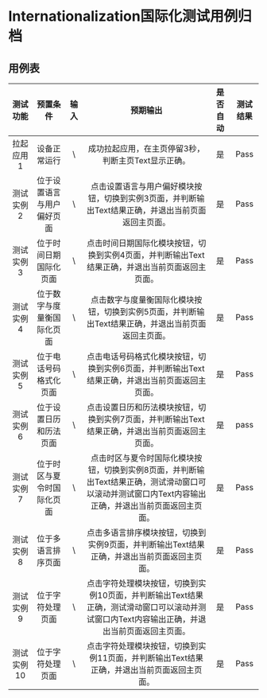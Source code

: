 # Internationalization国际化测试用例归档

## 用例表

| 测试功能 | 预置条件 | 输入 | 预期输出 | 是否自动 | 测试结果 |
| :------: | :------: | :------: | :------: | :------: | :------: |
| 拉起应用1 | 设备正常运行 | \ | 成功拉起应用，在主页停留3秒，判断主页Text显示正确。 | 是 | Pass |
| 测试实例2 | 位于设置语言与用户偏好页面 | \ | 点击设置语言与用户偏好模块按钮，切换到实例3页面，并判断输出Text结果正确，并退出当前页面返回主页面。 | 是 | Pass |
| 测试实例3 | 位于时间日期国际化页面 | \ | 点击时间日期国际化模块按钮，切换到实例4页面，并判断输出Text结果正确，并退出当前页面返回主页面。 | 是 | Pass |
| 测试实例4 | 位于数字与度量衡国际化页面 | \ | 点击数字与度量衡国际化模块按钮，切换到实例5页面，并判断输出Text结果正确，并退出当前页面返回主页面。 | 是 | Pass |
| 测试实例5 | 位于电话号码格式化页面 | \ | 点击电话号码格式化模块按钮，切换到实例6页面，并判断输出Text结果正确，并退出当前页面返回主页面。 | 是 | Pass |
| 测试实例6 | 位于设置日历和历法页面 | \ | 点击设置日历和历法模块按钮，切换到实例7页面，并判断输出Text结果正确，并退出当前页面返回主页面。 | 是 | pass |
| 测试实例7 | 位于时区与夏令时国际化页面 | \ | 点击时区与夏令时国际化模块按钮，切换到实例8页面，并判断输出Text结果正确，测试滑动窗口可以滚动并测试窗口内Text内容输出正确，并退出当前页面返回主页面。 | 是 | Pass |
| 测试实例8 | 位于多语言排序页面 | \ | 点击多语言排序模块按钮，切换到实例9页面，并判断输出Text结果正确，并退出当前页面返回主页面。 | 是 | Pass |
| 测试实例9 | 位于字符处理页面 | \ | 点击字符处理模块按钮，切换到实例10页面，并判断输出Text结果正确，测试滑动窗口可以滚动并测试窗口内Text内容输出正确，并退出当前页面返回主页面。 | 是 | Pass |
| 测试实例10 | 位于字符处理页面 | \ | 点击字符处理模块按钮，切换到实例11页面，并判断输出Text结果正确，并退出当前页面返回主页面。 | 是 | Pass |
